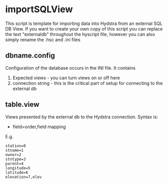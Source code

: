 # importSQLView

This script is template for importing data into Hydstra from an external SQL DB View. 
If you want to create your own copy of this script you can replace the text "externaldb" throughout the hyscript file, however you can also simply rename the .hsc and .ini files 

## dbname.config
Configuration of the database occurs in the INI file. It contains

1. Expected views - you can turn views on or off here
2. connection string - this is the critical part of setup for connecting to the external db

## table.view
Views presented by the external db to the Hydstra connection. Syntax is:

* field=order,field mapping

E.g. 
```
station=0
stname=1
owner=2
stntype=3
parent=4
longitude=5
latitude=6
elevation=7,elev

```
